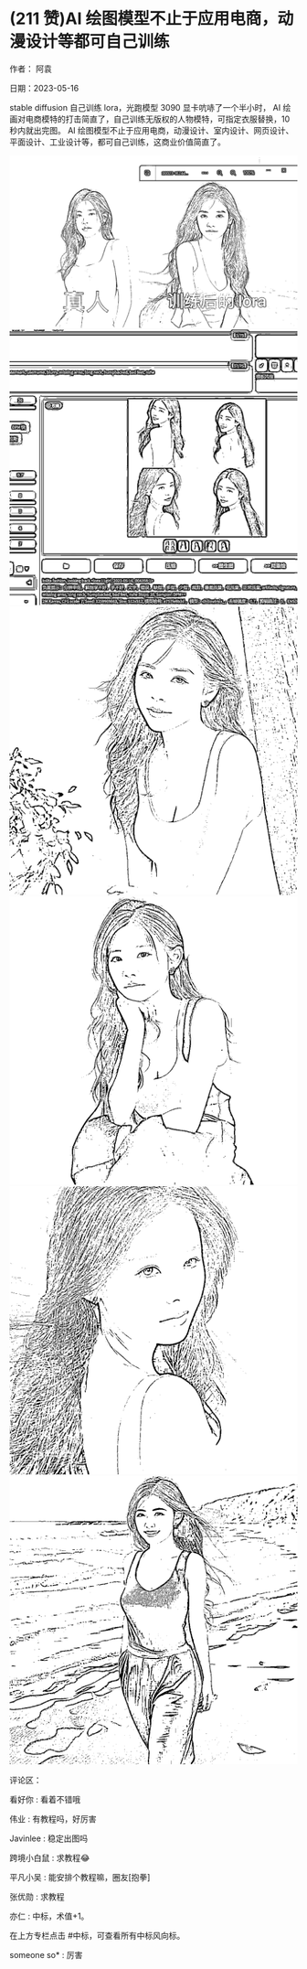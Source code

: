 
# (211 赞)AI 绘图模型不⽌于应⽤电商，动漫设计等都可⾃⼰训练 

作者： 阿袁 

⽇期：2023-05-16 

stable diffusion ⾃⼰训练 lora，光跑模型 3090 显卡吭哧了⼀个半⼩时， AI 绘画对电商模特的打击简直了，⾃⼰训练⽆版权的⼈物模特，可指定⾐服替换，10 秒内就出完图。 AI 绘图模型不⽌于应⽤电商，动漫设计、室内设计、⽹⻚设计、平⾯设计、⼯业设计等，都可⾃⼰训练，这商业价值简直了。

![](img/ai-huihua2_146.png)![](img/ai-huihua2_147.png)![](img/ai-huihua2_148.png)![](img/ai-huihua2_149.png)![](img/ai-huihua2_150.png)![](img/ai-huihua2_151.png)

评论区：

看好你 : 看着不错哦 

伟业 : 有教程吗，好厉害 

Javinlee : 稳定出图吗 

跨境⼩⽩⿏ : 求教程😂 

平凡⼩吴 : 能安排个教程嘛，圈友[抱拳] 

张优勋 : 求教程 

亦仁 : 中标，术值+1。 

在上⽅专栏点击 #中标，可查看所有中标⻛向标。 

someone so* : 厉害 
